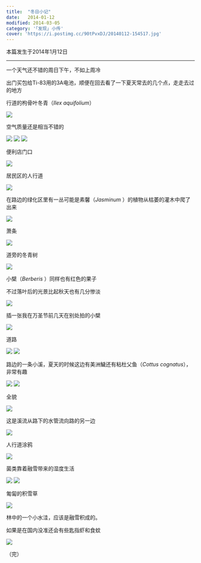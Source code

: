 ```yaml
---
title:  "冬日小记"
date:   2014-01-12
modified: 2014-03-05
category: '｢发现｣ 小传'
cover: 'https://i.postimg.cc/90tPvxDJ/20140112-154517.jpg'
---
```

本篇发生于2014年1月12日

---

一个天气还不错的周日下午，不如上周冷

出门买包给Ti-83用的3A电池，顺便在回去看了一下夏天常去的几个点，走走去过的地方

行道的枸骨叶冬青（<i>Ilex aquifolium</i>）

<img class='disc' src='https://i.postimg.cc/fRMqTdZV/20140112-152629.jpg'>

空气质量还是相当不错的

<img class='disc' src='https://i.postimg.cc/kXQhmsrr/20140112-152652.jpg'>

<img class='disc' src='https://i.postimg.cc/0NBVfHSS/20140112-152655.jpg'>

<img class='disc' src='https://i.postimg.cc/VN67XcJ1/20140112-152905.jpg'>

便利店门口

<img class='disc' src='https://i.postimg.cc/15hY2Tjc/20140112-153112.jpg'>

居民区的人行道

<img class='disc' src='https://i.postimg.cc/7ZXsCLYm/20140112-153643.jpg'>

在路边的绿化区里有一丛可能是素馨（<i>Jasminum </i>）的植物从枯萎的灌木中爬了出来

<img class='disc' src='https://i.postimg.cc/FztDtdDs/20140112-153813.jpg'>

萧条

<img class='disc' src='https://i.postimg.cc/JnHPdc32/20140112-153953.jpg'>

道旁的冬青树

<img class='disc' src='https://i.postimg.cc/HnQ3TYh0/20140112-154001.jpg'>

小檗（<i>Berberis </i>）同样也有红色的果子

不过落叶后的光景比起秋天也有几分惨淡

<img class='disc' src='https://i.postimg.cc/8kWZR4zF/20140112-154008.jpg'>


插一张我在万圣节前几天在别处拍的小檗


<img class='disc' src='https://i.postimg.cc/DwmsgfPC/DSC-7941.jpg'>

道路

<img class='disc' src='https://i.postimg.cc/DyP5Dzsn/20140112-154015.jpg'>

<img class='disc' src='https://i.postimg.cc/90tPvxDJ/20140112-154517.jpg'>

路边的一条小溪，夏天的时候这边有美洲鱥还有粘杜父鱼（<i>Cottus cognatus</i>），非常有趣

<img class='disc' src='https://i.postimg.cc/P5fKkkzZ/20140112-154649.jpg'>

<img class='disc' src='https://i.postimg.cc/jS8cxkZ1/20140112-154729.jpg'>

全貌

<img class='disc' src='https://i.postimg.cc/6qNLbsp8/20140112-154654.jpg'>

这是溪流从路下的水管流向路的另一边

<img class='disc' src='https://i.postimg.cc/1tFrKRsx/20140112-154819.jpg'>

人行道涂鸦

<img class='disc' src='https://i.postimg.cc/sDm9mNd2/20140112-155220.jpg'>

菌类靠着融雪带来的湿度生活

<img class='disc' src='https://i.postimg.cc/VkN9VWmW/20140112-155427.jpg'>

<img class='disc' src='https://i.postimg.cc/kGc8jBHH/20140112-155748.jpg'>

匍匐的积雪草

<img class='disc' src='https://i.postimg.cc/B622KhB4/20140112-155537.jpg'>

林中的一个小水洼，应该是融雪积成的。

如果是在国内没准还会有些匙指虾和食蚊

<img class='disc' src='https://i.postimg.cc/bNmkkSkD/20140112-155546.jpg'>

（完）
